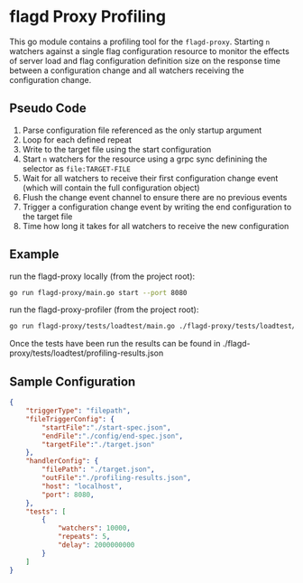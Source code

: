# flagd Proxy Profiling

This go module contains a profiling tool for the `flagd-proxy`. Starting `n` watchers against a single flag configuration resource to monitor the effects of server load and flag configuration definition size on the response time between a configuration change and all watchers receiving the configuration change.

## Pseudo Code

1. Parse configuration file referenced as the only startup argument
1. Loop for each defined repeat
1. Write to the target file using the start configuration
1. Start `n` watchers for the resource using a grpc sync definining the selector as `file:TARGET-FILE`
1. Wait for all watchers to receive their first configuration change event (which will contain the full configuration object)
1. Flush the change event channel to ensure there are no previous events
1. Trigger a configuration change event by writing the end configuration to the target file
1. Time how long it takes for all watchers to receive the new configuration

## Example

run the flagd-proxy locally (from the project root):

```sh
go run flagd-proxy/main.go start --port 8080
```

run the flagd-proxy-profiler (from the project root):

```sh
go run flagd-proxy/tests/loadtest/main.go ./flagd-proxy/tests/loadtest/config/config.json
```

Once the tests have been run the results can be found in ./flagd-proxy/tests/loadtest/profiling-results.json

## Sample Configuration

```json
{
    "triggerType": "filepath",
    "fileTriggerConfig": {
        "startFile":"./start-spec.json",
        "endFile":"./config/end-spec.json",
        "targetFile":"./target.json"
    },
    "handlerConfig": {
        "filePath": "./target.json",
        "outFile":"./profiling-results.json",
        "host": "localhost",
        "port": 8080,
    },
    "tests": [
        {
            "watchers": 10000,
            "repeats": 5,
            "delay": 2000000000 
        }
    ]
}
```
